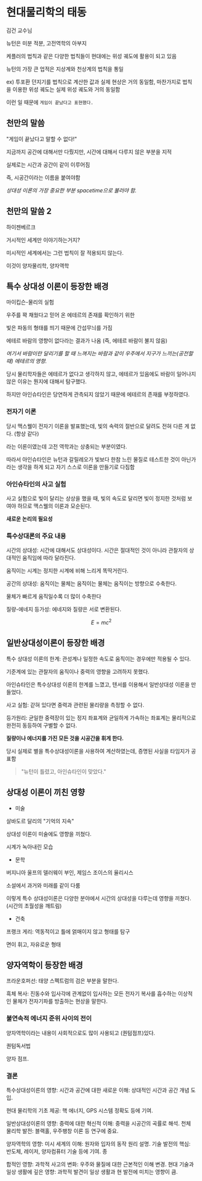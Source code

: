 # 현대물리학의 태동

김건 교수님

뉴턴은 미분 적분, 고전역학의 아부지

케플러의 법칙과 같은 다양한 법칙들이 현대에는 위성 궤도에 활용이 되고 있음

뉴턴의 가장 큰 업적은 지상계와 천상계의 법칙을 통일

ex) 투포환 던지기를 법칙으로 계산한 값과 실제 현상은 거의 동일함, 마찬가지로 법칙을 이용한 위성 궤도는 실제 위성 궤도와 거의 동일함

이런 일 때문에 `게임이 끝났다고 표현했다.`

## 천만의 말씀

"게임이 끝났다고 말할 수 없다!"

지금까지 공간에 대해서만 다뤘지만, 시간에 대해서 다루지 않은 부분을 지적

실제로는 시간과 공간이 같이 이루어짐

즉, 시공간이라는 이름을 붙여야함

*상대성 이론의 가장 중요한 부분 spacetime으로 불러야 함.*

## 천만의 말씀 2

하이젠베르크

거시적인 세계만 이야기하는거지?

미시적인 세계에서는 그런 법칙이 잘 적용되지 않는다.

이것이 양자물리학, 양자역학

## 특수 상대성 이론이 등장한 배경

마이킵슨-물리의 실험

우주를 꽉 채웠다고 믿어 온 에테르의 존재를 확인하기 위한

빛은 파동의 형태를 띄기 때문에 간섭무늬를 가짐

에테르 바람의 영향이 없다라는 결과가 나옴 (즉, 에테르 바람이 불지 않음)

*여기서 바람이란 달리기를 할 때 느껴지는 바람과 같이 우주에서 지구가 느끼는(공전할 때) 에테르의 영향.*

당시 물리학자들은 에테르가 없다고 생각하지 않고, 에테르가 있음에도 바람이 일어나지 않은 이유는 뭔지에 대해서 탐구했다.

하지만 아인슈타인은 당연하게 관측되지 않았기 때문에 에테르의 존재를 부정하였다.

### 전자기 이론

당시 맥스웰이 전자기 이론을 발표했는데, 빛의 속력의 절반으로 달려도 전혀 다른 게 없다. (항상 같다)

라는 이론이였는데 고전 역학과는 상충되는 부분이였다.

따라서 아인슈타인은 뉴턴과 갈릴레오가 빛보다 한참 느린 물질로 테스트한 것이 아닌가라는 생각을 하게 되고 자기 스스로 이론을 만들기로 다짐함

### 아인슈타인의 사고 실험

사고 실험으로 빛이 달리는 상상을 했을 때, 빛의 속도로 달리면 빛이 정지한 것처럼 보여야 하므로 맥스웰의 이론과 모순된다.

**새로운 논리의 필요성**

### 특수상대론의 주요 내용

시간의 상대성: 시간에 대해서도 상대성이다. 시간은 절대적인 것이 아니라 관찰자의 상대적인 움직임에 따라 달라진다.

움직이는 시계는 정지한 시계에 비해 느리게 똑딱거린다.

공간의 상대성: 움직이는 물체는 움직이는 물체는 움직이는 방향으로 수축한다.

물체가 빠르게 움직일수록 더 많이 수축한다

질량-에네지 등가성: 에네지와 질량은 서로 변환된다.

$$ E=mc^2 $$

## 일반상대성이론이 등장한 배경

특수 상대성 이론의 한계: 관성계나 일정한 속도로 움직이는 경우에만 적용될 수 있다.

기준계에 있는 관찰자의 움직이나 중력의 영향을 고려하지 못했다.

아인슈타인은 특수상대성 이론의 한계를 느꼈고, 텐서를 이용해서 일반상대성 이론을 만들었다.

사고 실험: 갇혀 있다면 중력과 관련된 물리량을 측정할 수 없다.

등가원리: 균일한 중력장이 있는 정지 좌표계와 균일하게 가속하는 좌표계는 물리적으로 완전히 동등하여 구별할 수 없다.

**질량이나 에너지를 가진 모든 것을 시공간을 휘게 한다.**

당시 실제로 별을 특수상대성이론을 사용하여 계산하였는데, 증명된 사실을 타임지가 공표함

> "뉴턴이 틀렸고, 아인슈타인이 맞았다."

## 상대성 이론이 끼친 영향

- 미술

살바도르 달리의 "기억의 지속"

상대성 이론이 미술에도 영향을 끼쳤다.

시계가 녹아내린 모습

- 문학

버지니아 울프의 델러웨이 부인, 제임스 조이스의 율리시스

소설에서 과거와 미래를 같이 다룸

이렇게 특수 상대성이론은 다양한 분야에서 시간의 상대성을 다루는데 영향을 끼쳤다. (시간의 초월성을 깨트림)

- 건축

프랭크 게리: 역동적이고 틀에 얽매이지 않고 형태를 탐구

면이 휘고, 자유로운 형태

## 양자역학이 등장한 배경

프라운호퍼선: 태양 스펙트럼의 검은 부분을 말한다.

흑체 복사: 진동수와 입사각에 관계없이 입사하는 모든 전자기 복사를 흡수하는 이상적인 물체가 전자기파를 방출하는 현상을 말한다.

### 불연속적 에너지 준위 사이의 전이

양자역학이라는 내용이 사회적으로도 많이 사용되고 (퀀텀점프)있다.

 퀀텀독서법

양자 점프.

### 결론

특수상대성이른의 영향: 시간과 공간에 대한 새로운 이해: 상대적인 시간과 공간 개념 도입. 

현대 물리학의 기초 제공: 핵 에너지, GPS 시스템 정확도 등에 기여. 

일반상대성이론의 영향: 중력에 대한 혁신적 이해: 중력을 시공간의 곡률로 해석. 천체 물리학 발전: 블랙홀, 우주팽창 이론 등 연구에 중요. 

양자역학의 영향: 미시 세계의 이해: 원자와 입자의 동작 원리 설명. 기술 발전의 핵심: 반도체, 레이저, 양자컴퓨터 기술 등에 기여. 종

합적인 영향: 과학적 사고의 변화: 우주와 물질에 대한 근본적인 이해 변경. 현대 기술과 일상 생활에 깊은 영향: 과학적 발견이 일상 생활과 현 발전에 미치는 영향이 큼.




